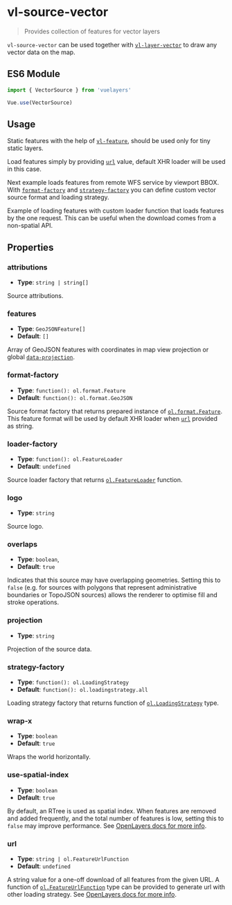 # vl-source-vector

> Provides collection of features for vector layers

`vl-source-vector` can be used together with [`vl-layer-vector`](/docs/component/vector-layer.md) to
draw any vector data on the map.

## ES6 Module

```javascript
import { VectorSource } from 'vuelayers'

Vue.use(VectorSource)
```

## Usage

Static features with the help of [`vl-feature`](/docs/component/feature.md), should be used only for tiny static layers.

<vuep template="#static-features-example"></vuep>

<script v-pre type="text/x-template" id="static-features-example">
<template>
  <vl-map style="height: 400px">
    <vl-view :zoom.sync="zoom" :center.sync="center" :rotation.sync="rotation"></vl-view>
  
    <vl-layer-tile>
      <vl-source-osm></vl-source-osm>
    </vl-layer-tile>
    
    <vl-layer-vector>
      <vl-source-vector>
        <vl-feature>
          <vl-geom-circle :coordinates="[0, 0]" :radius="1000000"></vl-geom-circle>
          <vl-style-box>
            <vl-style-stroke color="blue"></vl-style-stroke>
            <vl-style-fill color="rgba(255,255,255,0.5)"></vl-style-fill>
            <vl-style-text text="I'm circle"></vl-style-text>
          </vl-style-box>
        </vl-feature>
        <vl-feature>
          <vl-geom-polygon :coordinates="[[[1000000, 1000000], [1000000, 5000000], [5000000, 5000000], [5000000, 1000000], [1000000, 1000000]]]"></vl-geom-polygon>
          <vl-style-box>
            <vl-style-stroke color="blue"></vl-style-stroke>
            <vl-style-fill color="rgba(255,255,255,0.5)"></vl-style-fill>
            <vl-style-text text="I'm polygon"></vl-style-text>
          </vl-style-box>
        </vl-feature>
      </vl-source-vector>
    </vl-layer-vector>
  </vl-map>
</template>

<script>
  export default {
    data () {
      return { 
        zoom: 2,
        center: [0, 0],
        rotation: 0,
      }
    },
  }
</script>
</script>

Load features simply by providing [`url`](/docs/component/vector-source.md#url) value, default XHR loader will be used in this
case.

<vuep template="#default-loader-example"></vuep>

<script v-pre type="text/x-template" id="default-loader-example">
<template>
  <vl-map style="height: 400px">
    <vl-view :zoom.sync="zoom" :center.sync="center" :rotation.sync="rotation"></vl-view>
  
    <vl-layer-tile>
      <vl-source-osm></vl-source-osm>
    </vl-layer-tile>
    
    <vl-layer-vector>
      <vl-source-vector url="https://openlayers.org/en/latest/examples/data/geojson/countries.geojson"></vl-source-vector>
    </vl-layer-vector>
  </vl-map>
</template>

<script>
  export default {
    data () {
      return { 
        zoom: 2,
        center: [0, 0],
        rotation: 0,
      }
    },
  }
</script>
</script>

Next example loads features from remote WFS service by viewport BBOX. With [`format-factory`](/docs/component/vector-source.md#format-factory) and 
[`strategy-factory`](/docs/component/vector-source.md#strategy-factory) you can define custom vector source format and loading strategy.

<vuep template="#wfs-example"></vuep>

<script v-pre type="text/x-template" id="wfs-example">
<template>
  <vl-map style="height: 400px">
    <vl-view :zoom.sync="zoom" :center.sync="center" :rotation.sync="rotation"></vl-view>
  
    <vl-layer-tile>
      <vl-source-osm></vl-source-osm>
    </vl-layer-tile>
    
    <vl-layer-vector>
      <vl-source-vector :url="urlFunction" :strategy-factory="loadingStrategyFactory"></vl-source-vector>
    </vl-layer-vector>
  </vl-map>
</template>

<script>
  export default {
    methods: {
      urlFunction (extent, resolution, projection) {
        return 'https://ahocevar.com/geoserver/wfs?service=WFS&' +
          'version=1.1.0&request=GetFeature&typename=osm:water_areas&' +
          'outputFormat=application/json&srsname=' + projection + '&' +
          'bbox=' + extent.join(',') + ',' + projection
      },
      loadingStrategyFactory () {
        // VueLayers.olExt available only in UMD build
        // in ES build it should be imported explicitly from 'vuelayers/lib/ol-ext' 
        return VueLayers.olExt.loadingBBox
      },
    },
    data () {
      return { 
        zoom: 12,
        center: [-8908887.277395891, 5381918.072437216],
        rotation: 0,
      }
    },
  }
</script>
</script>

Example of loading features with custom loader function that loads features by the one request. This can be useful 
when the download comes from a non-spatial API.

<vuep template="#custom-loader-example"></vuep>

<script v-pre type="text/x-template" id="custom-loader-example">
<template>
  <div>
    <vl-map :load-tiles-while-animating="true" :load-tiles-while-interacting="true" data-projection="EPSG:4326" style="height: 400px">
      <vl-view :zoom.sync="zoom" :center.sync="center" :rotation.sync="rotation"></vl-view>
      
      <vl-layer-tile>
        <vl-source-osm></vl-source-osm>
      </vl-layer-tile>
      
      <vl-layer-vector>
        <vl-source-vector :features.sync="features"></vl-source-vector>
      </vl-layer-vector>
    </vl-map>
    <p v-if="loading">
      Loading features, please wait...
    </p>
    <p v-if="features.length > 0">
      Loaded features: {{ features.map(feature => feature.id) }}
    </p>
  </div>
</template>

<script>
  export default {
    data () {
      return { 
        zoom: 2,
        center: [0, 0],
        rotation: 0,
        features: [],
        loading: false,
      }
    },
    mounted () {
      this.loading = true
      this.loadFeatures().then(features => {
        this.features = features.map(Object.freeze)
        this.loading = false
      })
    },
    methods: {
      // emulates external source
      loadFeatures () {
        return new Promise(resolve => {
          setTimeout(() => {
            // generate GeoJSON random features
            resolve([
              {
                type: "Feature",
                id: fakerator.misc.uuid(),
                geometry: {
                  type: 'Point',
                  coordinates: [5.44921875, 26.745610382199022],
                },
                properties: {
                  name: fakerator.names.name(),
                  country:  fakerator.address.country(),
                  city: fakerator.address.city(),
                  street: fakerator.address.street(),
                },
              },
              {
                type: "Feature",
                id: fakerator.misc.uuid(),
                geometry: {
                  type: 'Polygon',
                  coordinates: [
                    [
                      [
                        -23.37890625,
                        45.336701909968134,
                      ],
                      [
                        -49.39453125,
                        33.137551192346145,
                      ],
                      [
                        -47.4609375,
                        3.6888551431470478,
                      ],
                      [
                        -20.390625,
                        -8.059229627200192,
                      ],
                      [
                        -13.0078125,
                        20.138470312451155,
                      ],
                      [
                        -23.37890625,
                        45.336701909968134,
                      ],
                    ],
                  ],
                },
                properties: {
                  name: fakerator.names.name(),
                  country:  fakerator.address.country(),
                  city: fakerator.address.city(),
                  street: fakerator.address.street(),
                },
              },
              {
                type: "Feature",
                id: fakerator.misc.uuid(),
                geometry: {
                  type: "LineString",
                  coordinates: [
                    [
                      44.47265625,
                      -1.7575368113083125,
                    ],
                    [
                      23.5546875,
                      9.795677582829743,
                    ],
                    [
                      47.109375,
                      23.241346102386135,
                    ],
                    [
                      22.8515625,
                      33.137551192346145,
                    ],
                    [
                      48.33984375,
                      42.032974332441405,
                    ],
                    [
                      19.86328125,
                      48.574789910928864,
                    ],
                    [
                      47.8125,
                      56.65622649350222,
                    ],
                  ],
                },
                properties: {
                  name: fakerator.names.name(),
                  country:  fakerator.address.country(),
                  city: fakerator.address.city(),
                  street: fakerator.address.street(),
                },
              },
            ])
          }, 5000)
        })
      },
    },
  }
</script>
</script>

## Properties

### attributions

- **Type**: `string | string[]`

Source attributions.

### features

- **Type**: `GeoJSONFeature[]`
- **Default**: `[]`

Array of GeoJSON features with coordinates in map view projection or 
global [`data-projection`](/docs/quickstart.md#global-data-projection).

### format-factory

- **Type**: `function(): ol.format.Feature`
- **Default**: `function(): ol.format.GeoJSON`

Source format factory that returns prepared instance of [`ol.format.Feature`](http://openlayers.org/en/latest/apidoc/module-ol_format_Feature-FeatureFormat.html).
This feature format will be used by default XHR loader when [`url`](/docs/component/vector-source.md#url) provided as string.

### loader-factory

- **Type**: `function(): ol.FeatureLoader`
- **Default**: `undefined`

Source loader factory that returns [`ol.FeatureLoader`](http://openlayers.org/en/latest/apidoc/module-ol_featureloader.html) function.

### logo

- **Type**: `string`

Source logo.

### overlaps

- **Type**: `boolean`,
- **Default**: `true`

Indicates that this source may have overlapping geometries. Setting this to `false` (e.g. for sources with polygons that 
represent administrative boundaries or TopoJSON sources) allows the renderer to optimise fill and stroke operations. 

### projection

- **Type**: `string`

Projection of the source data.

### strategy-factory

- **Type**: `function(): ol.LoadingStrategy`
- **Default**: `function(): ol.loadingstrategy.all`

Loading strategy factory that returns function of [`ol.LoadingStrategy`](http://openlayers.org/en/latest/apidoc/module-ol_loadingstrategy.html) type.

### wrap-x

- **Type**: `boolean`
- **Default**: `true`

Wraps the world horizontally.

### use-spatial-index

- **Type**: `boolean`
- **Default**: `true`

By default, an RTree is used as spatial index. When features are removed and added frequently, and the total number of 
features is low, setting this to `false` may improve performance. See [OpenLayers docs for more info](http://openlayers.org/en/latest/apidoc/module-ol_source_Vector.html).

### url

- **Type**: `string | ol.FeatureUrlFunction`
- **Default**: `undefined`

A string value for a one-off download of all features from the given URL. A function of 
[`ol.FeatureUrlFunction`](http://openlayers.org/en/latest/apidoc/module-ol_featureloader.html#~FeatureUrlFunction) type can be provided 
to generate url with other loading strategy. See [OpenLayers docs for more info](http://openlayers.org/en/latest/apidoc/module-ol_source_Vector.html).
